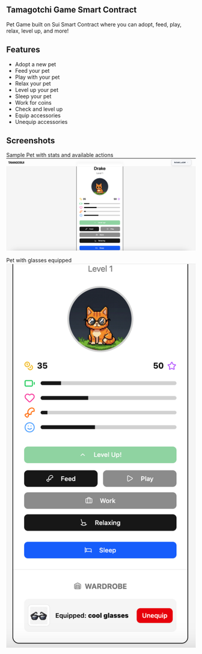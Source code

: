 ## Tamagotchi Game Smart Contract

Pet Game built on Sui Smart Contract where you can adopt, feed, play, relax, level up, and more!

## Features

- Adopt a new pet
- Feed your pet
- Play with your pet
- Relax your pet
- Level up your pet
- Sleep your pet
- Work for coins
- Check and level up
- Equip accessories
- Unequip accessories

## Screenshots

Sample Pet with stats and available actions
![pet](screenshot/pet.png)

Pet with glasses equipped
![pet_glasses](screenshot/pet_glasses.png)
